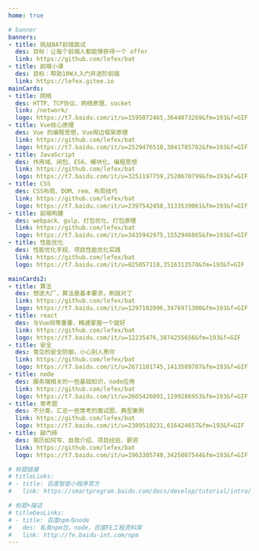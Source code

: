 ```yaml
---
home: true

# banner
banners:
- title: 挑战BAT前端面试
  des: 目标：让每个前端人都能够获得一个 offer
  link: https://github.com/lefex/bat
- title: 前端小课
  des: 目标：帮助10W人入门并进阶前端
  link: https://lefex.gitee.io
mainCards:
- title: 网络
  des: HTTP、TCP协议、网络原理、socket
  link: /network/
  logo: https://t7.baidu.com/it/u=1595072465,3644073269&fm=193&f=GIF
- title: Vue核心原理
  des: Vue 的编程思想，Vue周边框架原理
  link: https://github.com/lefex/bat
  logo: https://t7.baidu.com/it/u=2529476510,3041785782&fm=193&f=GIF
- title: JavaScript
  des: 作用域、闭包、ES6、模块化、编程思想
  link: https://github.com/lefex/bat
  logo: https://t7.baidu.com/it/u=3251197759,2520670799&fm=193&f=GIF
- title: CSS
  des: CSS布局、DOM、rem、布局技巧
  link: https://github.com/lefex/bat
  logo: https://t7.baidu.com/it/u=2397542458,3133539061&fm=193&f=GIF
- title: 前端构建
  des: webpack、gulp、打包优化、打包原理
  link: https://github.com/lefex/bat
  logo: https://t7.baidu.com/it/u=3435942975,1552946865&fm=193&f=GIF
- title: 性能优化
  des: 性能优化手段、项目性能优化实践
  link: https://github.com/lefex/bat
  logo: https://t7.baidu.com/it/u=825057118,3516313570&fm=193&f=GIF

mainCards2:
- title: 算法
  des: 想进大厂，算法是基本要求，刷就对了
  link: https://github.com/lefex/bat
  logo: https://t7.baidu.com/it/u=1297102096,3476971300&fm=193&f=GIF
- title: react
  des: 与Vue同等重要，精通掌握一个就好
  link: https://github.com/lefex/bat
  logo: https://t7.baidu.com/it/u=12235476,3874255656&fm=193&f=GIF
- title: 安全
  des: 常见的安全防御，小心别人黑你
  link: https://github.com/lefex/bat
  logo: https://t7.baidu.com/it/u=2671101745,1413589787&fm=193&f=GIF
- title: node
  des: 服务端相关的一些基础知识，node应用
  link: https://github.com/lefex/bat
  logo: https://t7.baidu.com/it/u=2605426091,1199286953&fm=193&f=GIF
- title: 常考题
  des: 不分类，汇总一些常考的面试图，典型案例
  link: https://github.com/lefex/bat
  logo: https://t7.baidu.com/it/u=2389510231,616424657&fm=193&f=GIF
- title: 敲门砖
  des: 简历如何写、自我介绍、项目经验、薪资
  link: https://github.com/lefex/bat
  logo: https://t7.baidu.com/it/u=1963305748,3425007544&fm=193&f=GIF

# 标题链接
# titleLinks:
# - title: 百度智能小程序官方
#   link: https://smartprogram.baidu.com/docs/develop/tutorial/intro/

# 标题+描述
# titleDesLinks:
# - title: 百度npm与node
#   des: 私有npm包，node，百度FE工程资料库
#   link: http://fe.baidu-int.com/npm
---
```


